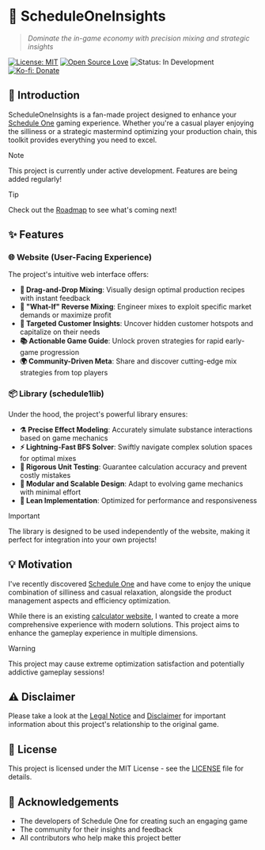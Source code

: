 # 🧪 ScheduleOneInsights

> _Dominate the in-game economy with precision mixing and strategic insights_

[![License: MIT](https://img.shields.io/badge/License-MIT-yellow.svg)](https://opensource.org/licenses/MIT)
[![Open Source Love](https://badges.frapsoft.com/os/v1/open-source.svg?v=103)](https://github.com/ellerbrock/open-source-badges/)
![Status: In Development](https://img.shields.io/badge/Status-In%20Development-blue)
[![Ko-fi: Donate](https://img.shields.io/badge/Ko--fi-Support%20Project-FF5E5B?style=flat&logo=ko-fi)](https://ko-fi.com/neonsy)

## 🚀 Introduction

ScheduleOneInsights is a fan-made project designed to enhance your [Schedule One](https://www.scheduleonegame.com) gaming experience.
Whether you're a casual player enjoying the silliness or a strategic mastermind optimizing your production chain, this toolkit provides everything you need to excel.

> [!NOTE]
> This project is currently under active development. Features are being added regularly!

> [!TIP]
> Check out the [Roadmap](#-roadmap) to see what's coming next!

## ✨ Features

### 🌐 Website (User-Facing Experience)

The project's intuitive web interface offers:

-   **🧩 Drag-and-Drop Mixing**: Visually design optimal production recipes with instant feedback
-   **🔄 "What-If" Reverse Mixing**: Engineer mixes to exploit specific market demands or maximize profit
-   **👥 Targeted Customer Insights**: Uncover hidden customer hotspots and capitalize on their needs
-   **📚 Actionable Game Guide**: Unlock proven strategies for rapid early-game progression
-   **🌍 Community-Driven Meta**: Share and discover cutting-edge mix strategies from top players

### 📦 Library (schedule1lib)

Under the hood, the project's powerful library ensures:

-   **⚗️ Precise Effect Modeling**: Accurately simulate substance interactions based on game mechanics
-   **⚡ Lightning-Fast BFS Solver**: Swiftly navigate complex solution spaces for optimal mixes
-   **🧪 Rigorous Unit Testing**: Guarantee calculation accuracy and prevent costly mistakes
-   **🧩 Modular and Scalable Design**: Adapt to evolving game mechanics with minimal effort
-   **🚀 Lean Implementation**: Optimized for performance and responsiveness

> [!IMPORTANT]
> The library is designed to be used independently of the website, making it perfect for integration into your own projects!

## 💡 Motivation

I've recently discovered [Schedule One](https://www.scheduleonegame.com) and have come to enjoy the unique combination of silliness and casual relaxation, alongside the product management aspects and efficiency optimization.

While there is an existing [calculator website](https://schedule1-calculator.com), I wanted to create a more comprehensive experience with modern solutions.
This project aims to enhance the gameplay experience in multiple dimensions.

> [!WARNING]
> This project may cause extreme optimization satisfaction and potentially addictive gameplay sessions!

## ⚠️ Disclaimer

Please take a look at the [Legal Notice](LEGAL_NOTICE.md) and [Disclaimer](DISCLAIMER.md) for important information about this project's relationship to the original game.

## 📄 License

This project is licensed under the MIT License - see the [LICENSE](../LICENSE) file for details.

## 🙏 Acknowledgements

-   The developers of Schedule One for creating such an engaging game
-   The community for their insights and feedback
-   All contributors who help make this project better
